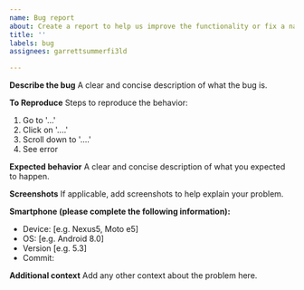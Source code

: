 ```yaml
---
name: Bug report
about: Create a report to help us improve the functionality or fix a nasty issue
title: ''
labels: bug
assignees: garrettsummerfi3ld

---
```


**Describe the bug**
A clear and concise description of what the bug is.

**To Reproduce**
Steps to reproduce the behavior:
1. Go to '...'
2. Click on '....'
3. Scroll down to '....'
4. See error

**Expected behavior**
A clear and concise description of what you expected to happen.

**Screenshots**
If applicable, add screenshots to help explain your problem.

**Smartphone (please complete the following information):**
 - Device: [e.g. Nexus5, Moto e5]
 - OS: [e.g. Android 8.0]
 - Version [e.g. 5.3]
 - Commit: 

**Additional context**
Add any other context about the problem here.
